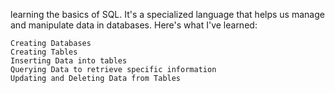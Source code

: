 learning the basics of SQL. It's a specialized language that helps us manage and manipulate data in databases. Here's what I've learned:

    Creating Databases
    Creating Tables
    Inserting Data into tables
    Querying Data to retrieve specific information
    Updating and Deleting Data from Tables

